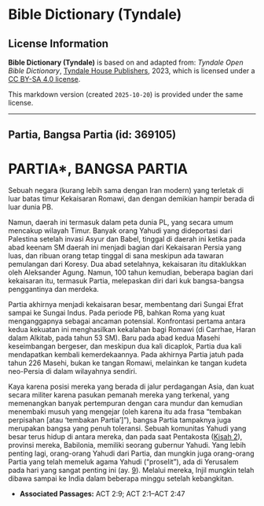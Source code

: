 # Bible Dictionary (Tyndale)

## License Information

**Bible Dictionary (Tyndale)** is based on and adapted from: _Tyndale Open Bible Dictionary_, [Tyndale House Publishers](https://tyndaleopenresources.com/), 2023, which is licensed under a [CC BY-SA 4.0 license](https://creativecommons.org/licenses/by-sa/4.0/legalcode.en).

This markdown version (created `2025-10-20`) is provided under the same license.



--------------------------------

## Partia, Bangsa Partia (id: 369105)

PARTIA\*, BANGSA PARTIA
=======================

Sebuah negara (kurang lebih sama dengan Iran modern) yang terletak di luar batas timur Kekaisaran Romawi, dan dengan demikian hampir berada di luar dunia PB.

Namun, daerah ini termasuk dalam peta dunia PL, yang secara umum mencakup wilayah Timur. Banyak orang Yahudi yang dideportasi dari Palestina setelah invasi Asyur dan Babel, tinggal di daerah ini ketika pada abad keenam SM daerah ini menjadi bagian dari Kekaisaran Persia yang luas, dan ribuan orang tetap tinggal di sana meskipun ada tawaran pemulangan dari Koresy. Dua abad setelahnya, kekaisaran itu ditaklukkan oleh Aleksander Agung. Namun, 100 tahun kemudian, beberapa bagian dari kekaisaran itu, termasuk Partia, melepaskan diri dari kuk bangsa\-bangsa penggantinya dan merdeka.

Partia akhirnya menjadi kekaisaran besar, membentang dari Sungai Efrat sampai ke Sungai Indus. Pada periode PB, bahkan Roma yang kuat menganggapnya sebagai ancaman potensial. Konfrontasi pertama antara kedua kekuatan ini menghasilkan kekalahan bagi Romawi (di Carrhae, Haran dalam Alkitab, pada tahun 53 SM). Baru pada abad kedua Masehi keseimbangan bergeser, dan meskipun dua kali dicaplok, Partia dua kali mendapatkan kembali kemerdekaannya. Pada akhirnya Partia jatuh pada tahun 226 Masehi, bukan ke tangan Romawi, melainkan ke tangan kudeta neo\-Persia di dalam wilayahnya sendiri.

Kaya karena posisi mereka yang berada di jalur perdagangan Asia, dan kuat secara militer karena pasukan pemanah mereka yang terkenal, yang memenangkan banyak pertempuran dengan cara mundur dan kemudian menembaki musuh yang mengejar (oleh karena itu ada frasa “tembakan perpisahan \[atau ‘tembakan Partia’]”), bangsa Partia tampaknya juga merupakan bangsa yang penuh toleransi. Sebuah komunitas Yahudi yang besar terus hidup di antara mereka, dan pada saat Pentakosta ([Kisah 2](https://ref.ly/Acts2:1-Acts2:47)), provinsi mereka, Babilonia, memiliki seorang gubernur Yahudi. Yang lebih penting lagi, orang\-orang Yahudi dari Partia, dan mungkin juga orang\-orang Partia yang telah memeluk agama Yahudi (“proselit”), ada di Yerusalem pada hari yang sangat penting ini (ay. [9](https://ref.ly/Acts2:9)). Melalui mereka, Injil mungkin telah dibawa sampai ke India dalam beberapa minggu setelah kebangkitan.

* **Associated Passages:** ACT 2:9; ACT 2:1–ACT 2:47

